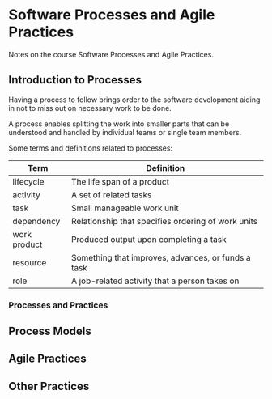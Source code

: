 # Software Processes and Agile Practices

Notes on the course Software Processes and Agile Practices.

## Introduction to Processes

Having a process to follow brings order to the software development aiding in not to miss out on necessary work to be done.

A process enables splitting the work into smaller parts that can be understood and handled by individual teams or single team members.

Some terms and definitions related to processes:

| Term         | Definition                                         |
| ---          | ---                                                |
| lifecycle    | The life span of a product                         |
| activity     | A set of related tasks                             |
| task         | Small manageable work unit                         |
| dependency   | Relationship that specifies ordering of work units |
| work product | Produced output upon completing a task             |
| resource     | Something that improves, advances, or funds a task |
| role         | A job-related activity that a person takes on      |

### Processes and Practices

## Process Models

## Agile Practices

## Other Practices
